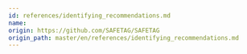 ```yaml
---
id: references/identifying_recommendations.md
name: 
origin: https://github.com/SAFETAG/SAFETAG
origin_path: master/en/references/identifying_recommendations.md
---
```


